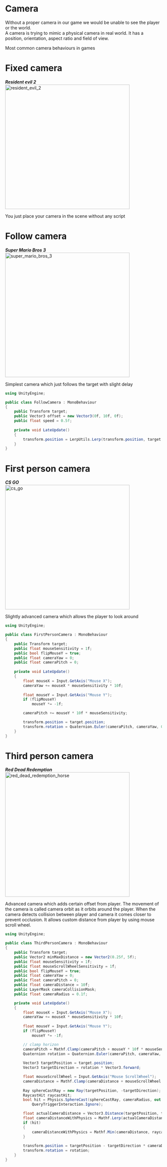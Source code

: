 # Camera
Without a proper camera in our game we would be unable to see the player or the world.  
A camera is trying to mimic a physical camera in real world.
It has a position, orientation, aspect ratio and field of view.

Most common camera behaviours in games
# Fixed camera

***Resident evil 2***\
<img src="../../img/resident_evil_2.webp" alt="resident_evil_2" height="400"/>

You just place your camera in the scene without any script

# Follow camera

***Super Mario Bros 3***\
<img src="../../img/super_mario_bros_3.gif" alt="super_mario_bros_3" height="400"/>

Simplest camera which just follows the target with slight delay

```csharp
using UnityEngine;

public class FollowCamera : MonoBehaviour
{
    public Transform target;
    public Vector3 offset = new Vector3(0f, 10f, 0f);
    public float speed = 0.5f;
    
    private void LateUpdate()
    {
        transform.position = LerpUtils.Lerp(transform.position, target.position + offset, Time.deltaTime * speed);
    }
}
```

# First person camera

***CS GO***\
<img src="../../img/cs_go.gif" alt="cs_go" height="400"/>

Slightly advanced camera which allows the player to look around

```csharp
using UnityEngine;

public class FirstPersonCamera : MonoBehaviour
{
    public Transform target;
    public float mouseSensitivity = 1f;
    public bool flipMouseY = true;
    public float cameraYaw = 0;
    public float cameraPitch = 0;
    
    private void LateUpdate()
    {
        float mouseX = Input.GetAxis("Mouse X");
        cameraYaw += mouseX * mouseSensitivity * 10f;
        
        float mouseY = Input.GetAxis("Mouse Y");
        if (flipMouseY)
            mouseY *= -1f;

        cameraPitch += mouseY * 10f * mouseSensitivity;

        transform.position = target.position;
        transform.rotation = Quaternion.Euler(cameraPitch, cameraYaw, 0f);
    }
}

```

# Third person camera

***Red Dead Redemption***\
<img src="../../img/red_dead_redemption_horse.webp" alt="red_dead_redemption_horse" height="400"/>

Advanced camera which adds certain offset from player.
The movement of the camera is called camera orbit as it orbits around the player.
When the camera detects collision between player and camera it comes closer to prevent occlusion.
It allows custom distance from player by using mouse scroll wheel.

```csharp
using UnityEngine;

public class ThirdPersonCamera : MonoBehaviour
{
    public Transform target;
    public Vector2 minMaxDistance = new Vector2(0.25f, 5f);
    public float mouseSensitivity = 1f;
    public float mouseScrollWheelSensitivity = 1f;
    public bool flipMouseY = true;
    public float cameraYaw = 0;
    public float cameraPitch = 0;
    public float cameraDistance = 10f;
    public LayerMask cameraCollisionMask;
    public float cameraRadius = 0.1f;

    private void LateUpdate()
    {
        float mouseX = Input.GetAxis("Mouse X");
        cameraYaw += mouseX * mouseSensitivity * 10f;
        
        float mouseY = Input.GetAxis("Mouse Y");
        if (flipMouseY)
            mouseY *= -1f;

        // clamp horizon
        cameraPitch = Mathf.Clamp(cameraPitch + mouseY * 10f * mouseSensitivity, -90, 90);
        Quaternion rotation = Quaternion.Euler(cameraPitch, cameraYaw, 0f);
        
        Vector3 targetPosition = target.position;
        Vector3 targetDirection = rotation * Vector3.forward;

        float mouseScrollWheel = Input.GetAxis("Mouse ScrollWheel");
        cameraDistance = Mathf.Clamp(cameraDistance + mouseScrollWheel * mouseScrollWheelSensitivity, minMaxDistance.x, minMaxDistance.y);
        
        Ray sphereCastRay = new Ray(targetPosition, -targetDirection);
        RaycastHit raycastHit;
        bool hit = Physics.SphereCast(sphereCastRay, cameraRadius, out raycastHit, minMaxDistance.y, cameraCollisionMask,
            QueryTriggerInteraction.Ignore);

        float actualCameraDistance = Vector3.Distance(targetPosition, transform.position);
        float cameraDistanceWithPhysics = Mathf.Lerp(actualCameraDistance, cameraDistance, Lerp.Smooth(0.1f));
        if (hit)
        {
            cameraDistanceWithPhysics = Mathf.Min(cameraDistance, raycastHit.distance);
        }
        
        transform.position = targetPosition - targetDirection * cameraDistanceWithPhysics;
        transform.rotation = rotation;
    }
}
```